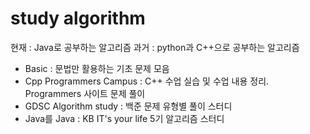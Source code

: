 # study algorithm

현재 : Java로 공부하는 알고리즘
과거 : python과 C++으로 공부하는 알고리즘

- Basic : 문법만 활용하는 기초 문제 모음
- Cpp Programmers Campus : C++ 수업 실습 및 수업 내용 정리. Programmers 사이트 문제 풀이
- GDSC Algorithm study : 백준 문제 유형별 풀이 스터디
- Java를 Java : KB IT's your life 5기 알고리즘 스터디 

